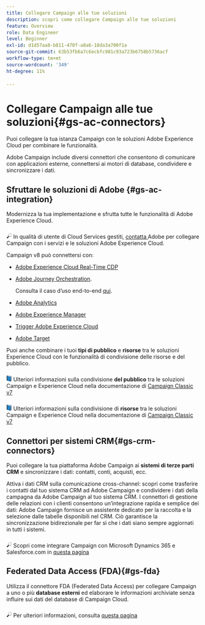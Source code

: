 ```yaml
---
title: Collegare Campaign alle tue soluzioni
description: scopri come collegare Campaign alle tue soluzioni
feature: Overview
role: Data Engineer
level: Beginner
exl-id: d1d57aa8-b811-470f-a8a6-18da3a700f1a
source-git-commit: 63b53fb6a7c6ecbfc981c93a723b6758b5736acf
workflow-type: tm+mt
source-wordcount: '349'
ht-degree: 11%

---
```


# Collegare Campaign alle tue soluzioni{#gs-ac-connectors}

Puoi collegare la tua istanza Campaign con le soluzioni Adobe Experience Cloud per combinare le funzionalità.

Adobe Campaign include diversi connettori che consentono di comunicare con applicazioni esterne, connettersi ai motori di database, condividere e sincronizzare i dati.

## Sfruttare le soluzioni di Adobe {#gs-ac-integration}

Modernizza la tua implementazione e sfrutta tutte le funzionalità di Adobe Experience Cloud.

![](../assets/do-not-localize/speech.png)  In qualità di utente di Cloud Services gestiti,  [contatta ](../start/campaign-faq.md#support) Adobe per collegare Campaign con i servizi e le soluzioni Adobe Experience Cloud.

Campaign v8 può connettersi con:


* [Adobe Experience Cloud Real-Time CDP](../connect/ac-rtcdp.md)
* [Adobe Journey Orchestration](https://experienceleague.adobe.com/docs/journeys/using/action-journeys/acc-action.html?lang=en).

   Consulta il caso d’uso end-to-end [qui](https://experienceleague.adobe.com/docs/journeys/using/use-cases-journeys/campaign-classic-use-case.html?lang=it).

* [Adobe Analytics](../connect/ac-aa.md)
* [Adobe Experience Manager](../connect/ac-aem.md)
* [Trigger Adobe Experience Cloud](../connect/ac-triggers.md)
* [Adobe Target](../connect/ac-at.md)

Puoi anche combinare i tuoi **tipi di pubblico** e **risorse** tra le soluzioni Experience Cloud con le funzionalità di condivisione delle risorse e del pubblico.

![](../assets/do-not-localize/book.png) Ulteriori informazioni sulla condivisione  **del pubblico** tra le soluzioni Campaign e Experience Cloud nella documentazione di  [Campaign Classic v7](https://experienceleague.adobe.com/docs/campaign-classic/using/integrating-with-adobe-experience-cloud/audience-sharing/sharing-audiences-with-adobe-experience-cloud.html?lang=en#integrating-with-adobe-experience-cloud)

![](../assets/do-not-localize/book.png) Ulteriori informazioni sulla condivisione di  **risorse** tra le soluzioni Campaign e Experience Cloud nella documentazione di  [Campaign Classic v7](https://experienceleague.adobe.com/docs/campaign-classic/using/integrating-with-adobe-experience-cloud/asset-sharing/sharing-assets-with-adobe-experience-cloud.html?lang=en#integrating-with-adobe-experience-cloud)

## Connettori per sistemi CRM{#gs-crm-connectors}

Puoi collegare la tua piattaforma Adobe Campaign ai **sistemi di terze parti CRM** e sincronizzare i dati: contatti, conti, acquisti, ecc.

Attiva i dati CRM sulla comunicazione cross-channel: scopri come trasferire i contatti dal tuo sistema CRM ad Adobe Campaign e condividere i dati della campagna da Adobe Campaign al tuo sistema CRM.
I connettori di gestione delle relazioni con i clienti consentono un’integrazione rapida e semplice dei dati: Adobe Campaign fornisce un assistente dedicato per la raccolta e la selezione dalle tabelle disponibili nel CRM. Ciò garantisce la sincronizzazione bidirezionale per far sì che i dati siano sempre aggiornati in tutti i sistemi.

![](../assets/do-not-localize/glass.png) Scopri come integrare Campaign con Microsoft Dynamics 365 e Salesforce.com in  [questa pagina](crm.md)

## Federated Data Access (FDA){#gs-fda}

Utilizza il connettore FDA (Federated Data Access) per collegare Campaign a uno o più **database esterni** ed elaborare le informazioni archiviate senza influire sui dati del database di Campaign Cloud.

![](../assets/do-not-localize/glass.png) Per ulteriori informazioni, consulta [questa pagina](fda.md)


<!-- 
 ## Integrate with social media

Use the **Managing social networks (Social Marketing)** option to interact with customers and prospects via Twitter.

* Send messages - Use Adobe Campaign Social Marketing to send messages on Twitter. Adobe Campaign lets you post messages directly to your twitter account. You can also send direct messages to all your followers.

* Collect new contacts - Adobe Campaign Social Marketing also makes it easy to acquire new contacts via Facebook: contact users and ask them if they want to share their profile information. If they accept, Adobe Campaign automatically recovers the data, which enables you to carry out targeting campaigns and, when possible, to implement cross-channel strategies.

![](../assets/do-not-localize/glass.png) Learn how to set up and use Campaign Social Marketing in [this section](../connect/ac-tw.md) -->